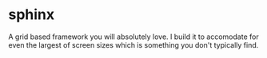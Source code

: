# sphinx
A grid based framework you will absolutely love. I build it to accomodate for even the largest of screen sizes which is something you don't typically find.
